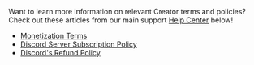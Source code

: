 <p>Want to learn more information on relevant Creator terms and policies? Check out these articles from our main support <a href="https://support.discord.com/" target="_blank" rel="noopener noreferrer">Help Center</a> below!</p>
<ul>
    <li><a href="https://support.discord.com/hc/en-us/articles/5330075836311-Creator-Pilot-Terms" target="_blank" rel="noopener noreferrer">Monetization Terms</a></li>
    <li><a href="https://support.discord.com/hc/articles/10575066024983" target="_blank" rel="noopener noreferrer">Discord Server Subscription Policy</a></li>
    <li><a href="https://support.discord.com/hc/en-us/articles/360012668071-Refund-Policy" target="_blank" rel="noopener noreferrer">Discord's Refund Policy</a></li>
</ul>